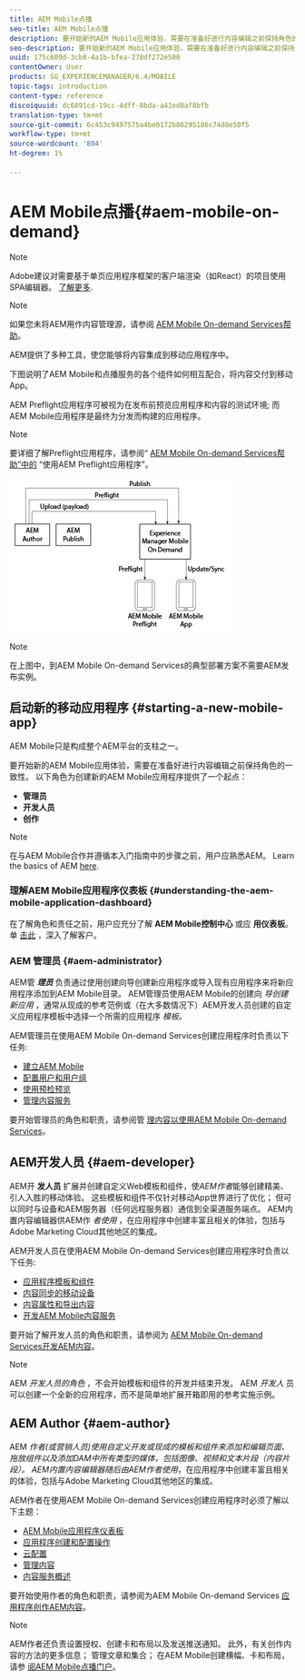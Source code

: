```yaml
---
title: AEM Mobile点播
seo-title: AEM Mobile点播
description: 要开始新的AEM Mobile应用体验，需要在准备好进行内容编辑之前保持角色的一致性。 可查看本页以开始使用AEM mobile On-Demand服务。
seo-description: 要开始新的AEM Mobile应用体验，需要在准备好进行内容编辑之前保持角色的一致性。 可查看本页以开始使用AEM mobile On-Demand服务。
uuid: 175c609d-3cb8-4a1b-bfea-278df272e500
contentOwner: User
products: SG_EXPERIENCEMANAGER/6.4/MOBILE
topic-tags: introduction
content-type: reference
discoiquuid: dc6891cd-19cc-4dff-8bda-a41ed8af8bfb
translation-type: tm+mt
source-git-commit: 6c453c9497575a4be0172b86295186c74d0e50f5
workflow-type: tm+mt
source-wordcount: '804'
ht-degree: 1%

---
```



# AEM Mobile点播{#aem-mobile-on-demand}

>[!NOTE]
>
>Adobe建议对需要基于单页应用程序框架的客户端渲染（如React）的项目使用SPA编辑器。 [了解更多](/help/sites-developing/spa-overview.md).

>[!NOTE]
>
>如果您未将AEM用作内容管理源，请参阅 [AEM Mobile On-demand Services帮助](https://helpx.adobe.com/digital-publishing-solution/topics.html)。

AEM提供了多种工具，使您能够将内容集成到移动应用程序中。

下图说明了AEM Mobile和点播服务的各个组件如何相互配合，将内容交付到移动App。

AEM Preflight应用程序可被视为在发布前预览应用程序和内容的测试环境; 而AEM Mobile应用程序是最终为分发而构建的应用程序。

>[!NOTE]
>
>要详细了解Preflight应用程序，请参阅“ [AEM Mobile On-demand Services帮助”中的](https://helpx.adobe.com/digital-publishing-solution/help/preflight-app.html) “使用AEM Preflight应用程序”。

![chlimage_1-171](assets/chlimage_1-171.png)

>[!NOTE]
>
>在上图中，到AEM Mobile On-demand Services的典型部署方案不需要AEM发布实例。

## 启动新的移动应用程序 {#starting-a-new-mobile-app}

AEM Mobile只是构成整个AEM平台的支柱之一。

要开始新的AEM Mobile应用体验，需要在准备好进行内容编辑之前保持角色的一致性。 以下角色为创建新的AEM Mobile应用程序提供了一个起点：

* **管理员**
* **开发人员**
* **创作**

>[!NOTE]
>
>在与AEM Mobile合作并遵循本入门指南中的步骤之前，用户应熟悉AEM。 Learn the basics of AEM [here](/help/sites-deploying/deploy.md).

### 理解AEM Mobile应用程序仪表板 {#understanding-the-aem-mobile-application-dashboard}

在了解角色和责任之前，用户应充分了解 **AEM Mobile控制中心** 或应 **用仪表板**。 单 [击此](/help/mobile/mobile-apps-ondemand-application-dashboard.md) ，深入了解客户。

### AEM 管理员 {#aem-administrator}

AEM管 ***理员*** 负责通过使用创建向导创建新应用程序或导入现有应用程序来将新应用程序添加到AEM Mobile目录。 AEM管理员使用AEM Mobile的创建向 *导创建新应用* ，通常从现成的参考范例或（在大多数情况下）AEM开发人员创建的自定义应用程序模板中选择一个所需的应用程序 *模板。*

AEM管理员在使用AEM Mobile On-demand Services创建应用程序时负责以下任务:

* [建立AEM Mobile](/help/mobile/aem-mobile-setup.md)
* [配置用户和用户组](/help/mobile/aem-mobile-configure-users.md)
* [使用预检预览](/help/mobile/aem-mobile-manage-ondemand-services.md)
* [管理内容服务](/help/mobile/developing-content-services.md)

要开始管理员的角色和职责，请参阅管 [理内容以使用AEM Mobile On-demand Services](/help/mobile/aem-mobile.md)。

## AEM开发人员 {#aem-developer}

AEM开 **发人员** 扩展并创建自定义Web模板和组件，使*AEM作者*能够创建精美、引人入胜的移动体验。 这些模板和组件不仅针对移动App世界进行了优化； 但可以同时与设备和AEM服务器（任何远程服务器）通信到全渠道服务端点。 AEM内置内容编辑器供AEM作 *者使用* ，在应用程序中创建丰富且相关的体验，包括与Adobe Marketing Cloud其他地区的集成。

AEM开发人员在使用AEM Mobile On-demand Services创建应用程序时负责以下任务:

* [应用程序模板和组件](/help/mobile/app-templates-and-components1.md)
* [内容同步的移动设备](/help/mobile/mobile-ondemand-contentsync.md)
* [内容属性和导出内容](/help/mobile/on-demand-content-properties-exporting.md)
* [开发AEM Mobile内容服务](/help/mobile/developing-content-services.md)

要开始了解开发人员的角色和职责，请参阅为 [AEM Mobile On-demand Services开发AEM内容](/help/mobile/aem-mobile-on-demand.md)。

>[!NOTE]
>
>AEM *开发人员的角色* ，不会开始模板和组件的开发并结束开发。 AEM *开发人* 员可以创建一个全新的应用程序，而不是简单地扩展开箱即用的参考实施示例。

## AEM Author {#aem-author}

AEM ***作者&#x200B;*(或营销人*员&#x200B;***)使用自定义开发或现成的模板和组件来添加和编辑页面、拖放组件以及添加DAM中所有类型的媒体，包括图像、视频和文本片段（内容片段）。 AEM内置内容编辑器随后由AEM作*者使用&#x200B;*，在应用程序中创建丰富且相关的体验，包括与Adobe Marketing Cloud其他地区的集成。

AEM作者在使用AEM Mobile On-demand Services创建应用程序时必须了解以下主题：

* [AEM Mobile应用程序仪表板](/help/mobile/mobile-apps-ondemand-application-dashboard.md)
* [应用程序创建和配置操作](/help/mobile/mobile-apps-ondemand-application-create-configure-action.md)
* [云配置](/help/mobile/mobile-on-demand-associating-an-on-demand-app-to-cloud-configuration.md)
* [管理内容](/help/mobile/mobile-apps-ondemand-manage-content-ondemand.md)
* [内容服务概述](/help/mobile/develop-content-as-a-service.md)

要开始使用作者的角色和职责，请参阅为AEM Mobile On-demand Services [应用程序创作AEM内容](/help/mobile/mobile-apps-ondemand.md)。

>[!NOTE]
>
>AEM作者还负责设置授权、创建卡和布局以及发送推送通知。 此外，有关创作内容的方法的更多信息； 管理文章和集合； 在AEM Mobile创建横幅、卡和布局，请参 [阅AEM Mobile点播门户](https://helpx.adobe.com/digital-publishing-solution/topics.html#dynamicpod_reference_2)。

